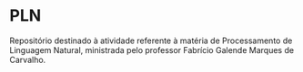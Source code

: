 # PLN
Repositório destinado à atividade referente à matéria de Processamento de Linguagem Natural, ministrada pelo professor Fabrício Galende Marques de Carvalho.
